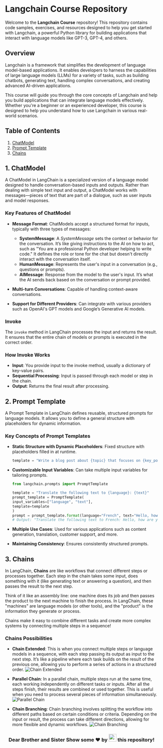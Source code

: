 # Langchain Course Repository

Welcome to the **Langchain Course** repository! This repository contains code samples, exercises, and resources designed to help you get started with Langchain, a powerful Python library for building applications that interact with language models like GPT-3, GPT-4, and others.

## Overview

Langchain is a framework that simplifies the development of language model-based applications. It enables developers to harness the capabilities of large language models (LLMs) for a variety of tasks, such as building chatbots, generating text, handling complex conversations, and creating advanced AI-driven applications.

This course will guide you through the core concepts of Langchain and help you build applications that can integrate language models effectively. Whether you're a beginner or an experienced developer, this course is designed to help you understand how to use Langchain in various real-world scenarios.

## Table of Contents

1. [ChatModel](#chatmodel)
2. [Prompt Template](#prompt-template)
3. [Chains](#chains)

## 1. ChatModel

A ChatModel in LangChain is a specialized version of a language model designed to handle conversation-based inputs and outputs. Rather than dealing with simple text input and output, a ChatModel works with messages—pieces of text that are part of a dialogue, such as user inputs and model responses.

### Key Features of ChatModel

- **Message Format**: ChatModels accept a structured format for inputs, typically with three types of messages:
  - **SystemMessage**: A *SystemMessage* sets the context or behavior for the conversation. It’s like giving instructions to the AI on how to act, such as "You are a professional Python developer helping to write code." It defines the role or tone for the chat but doesn't directly interact with the conversation itself.
  - **HumanMessage**: Represents the user's input in a conversation (e.g., questions or prompts).
  - **AIMessage**: Response from the model to the user's input. It’s what the AI sends back based on the conversation or prompt provided.

- **Multi-turn Conversations**: Capable of handling context-aware conversations.

- **Support for Different Providers**: Can integrate with various providers such as OpenAI's GPT models and Google’s Generative AI models.

### Invoke

The `invoke` method in LangChain processes the input and returns the result. It ensures that the entire chain of models or prompts is executed in the correct order.

### How Invoke Works

- **Input**: You provide input to the invoke method, usually a dictionary of key-value pairs.
- **Sequential Processing**: Input is passed through each model or step in the chain.
- **Output**: Returns the final result after processing.

## 2. Prompt Template

A Prompt Template in LangChain defines reusable, structured prompts for language models. It allows you to define a general structure with placeholders for dynamic information.

### Key Concepts of Prompt Templates

- **Static Structure with Dynamic Placeholders**: Fixed structure with placeholders filled in at runtime.

  ```python
  template = "Write a blog post about {topic} that focuses on {key_points}."
  ```

- **Customizable Input Variables**: Can take multiple input variables for tailoring prompts.

    ```python
    from langchain.prompts import PromptTemplate

    template = "Translate the following text to {language}: {text}"
    prompt_template = PromptTemplate(
    input_variables=["language", "text"],
    template=template
    )
    prompt = prompt_template.format(language="French", text="Hello, how are you?")
    # Output: "Translate the following text to French: Hello, how are you?"
    ```

- **Multiple Use Cases**: Used for various applications such as content generation, translation, customer support, and more.

- **Maintaining Consistency**: Ensures consistently structured prompts.

## 3. Chains

In LangChain, **Chains** are like workflows that connect different steps or processes together. Each step in the chain takes some input, does something with it (like generating text or answering a question), and then passes the result to the next step.

Think of it like an assembly line: one machine does its job and then passes the product to the next machine to finish the process. In LangChain, these "machines" are language models (or other tools), and the "product" is the information they generate or process.

Chains make it easy to combine different tasks and create more complex systems by connecting multiple steps in a sequence!

### Chains Possibilities
- **Chain Extended**: This is when you connect multiple steps or language models in a sequence, with each step passing its output as input to the next step. It’s like a pipeline where each task builds on the result of the previous one, allowing you to perform a series of actions in a structured order.
   ![Chain Extended](https://myapplication-logos.s3.ap-south-1.amazonaws.com/extended.jpg)

- **Parallel Chain**: In a parallel chain, multiple steps run at the same time, each working independently on different tasks or inputs. After all the steps finish, their results are combined or used together. This is useful when you need to process several pieces of information simultaneously.
    ![Parallel Chain](https://myapplication-logos.s3.ap-south-1.amazonaws.com/parallel.jpg)

- **Chain Branching**: Chain branching involves splitting the workflow into different paths based on certain conditions or criteria. Depending on the input or result, the process can take different directions, allowing for more flexible and dynamic workflows.
    ![Chain Branching](https://myapplication-logos.s3.ap-south-1.amazonaws.com/branching.jpg)



<h3 align="center">Dear Brother and Sister Show some ❤ by <img src="https://imgur.com/o7ncZFp.jpg" height=25px width=25px> this repository!</h3>